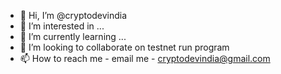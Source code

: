 - 👋 Hi, I’m @cryptodevindia
- 👀 I’m interested in ...
- 🌱 I’m currently learning ...
- 💞️ I’m looking to collaborate on testnet run program
- 📫 How to reach me - email me - cryptodevindia@gmail.com

<!---
Cryptodevindia/Cryptodevindia is a ✨ special ✨ repository because its `README.md` (this file) appears on your GitHub profile.
You can click the Preview link to take a look at your changes.
--->
